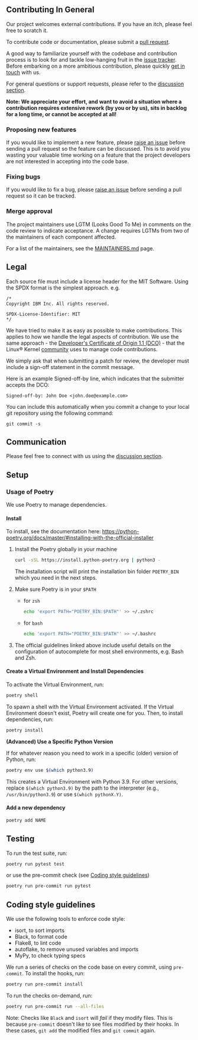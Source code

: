 ## Contributing In General

Our project welcomes external contributions. If you have an itch, please feel
free to scratch it.

To contribute code or documentation, please submit a [pull request](https://github.com/DS4SD/quackling/pulls).

A good way to familiarize yourself with the codebase and contribution process is
to look for and tackle low-hanging fruit in the [issue tracker](https://github.com/DS4SD/quackling/issues).
Before embarking on a more ambitious contribution, please quickly [get in touch](#communication) with us.

For general questions or support requests, please refer to the [discussion section](https://github.com/DS4SD/quackling/discussions).

**Note: We appreciate your effort, and want to avoid a situation where a contribution
requires extensive rework (by you or by us), sits in backlog for a long time, or
cannot be accepted at all!**

### Proposing new features

If you would like to implement a new feature, please [raise an issue](https://github.com/DS4SD/quackling/issues)
before sending a pull request so the feature can be discussed. This is to avoid
you wasting your valuable time working on a feature that the project developers
are not interested in accepting into the code base.

### Fixing bugs

If you would like to fix a bug, please [raise an issue](https://github.com/DS4SD/quackling/issues) before sending a
pull request so it can be tracked.

### Merge approval

The project maintainers use LGTM (Looks Good To Me) in comments on the code
review to indicate acceptance. A change requires LGTMs from two of the
maintainers of each component affected.

For a list of the maintainers, see the [MAINTAINERS.md](MAINTAINERS.md) page.


## Legal

Each source file must include a license header for the MIT
Software. Using the SPDX format is the simplest approach.
e.g.

```
/*
Copyright IBM Inc. All rights reserved.

SPDX-License-Identifier: MIT
*/
```

We have tried to make it as easy as possible to make contributions. This
applies to how we handle the legal aspects of contribution. We use the
same approach - the [Developer's Certificate of Origin 1.1 (DCO)](https://github.com/hyperledger/fabric/blob/master/docs/source/DCO1.1.txt) - that the Linux® Kernel [community](https://elinux.org/Developer_Certificate_Of_Origin)
uses to manage code contributions.

We simply ask that when submitting a patch for review, the developer
must include a sign-off statement in the commit message.

Here is an example Signed-off-by line, which indicates that the
submitter accepts the DCO:

```
Signed-off-by: John Doe <john.doe@example.com>
```

You can include this automatically when you commit a change to your
local git repository using the following command:

```
git commit -s
```


## Communication

Please feel free to connect with us using the [discussion section](https://github.com/DS4SD/quackling/discussions).


## Setup

### Usage of Poetry

We use Poetry to manage dependencies.


#### Install

To install, see the documentation here: https://python-poetry.org/docs/master/#installing-with-the-official-installer

1. Install the Poetry globally in your machine
    ```bash
    curl -sSL https://install.python-poetry.org | python3 -
    ```
    The installation script will print the installation bin folder `POETRY_BIN` which you need in the next steps.

2. Make sure Poetry is in your `$PATH`
    - for `zsh`
        ```sh
        echo 'export PATH="POETRY_BIN:$PATH"' >> ~/.zshrc
        ```
    - for `bash`
        ```sh
        echo 'export PATH="POETRY_BIN:$PATH"' >> ~/.bashrc
        ```

3. The official guidelines linked above include useful details on the configuration of autocomplete for most shell environments, e.g. Bash and Zsh.


#### Create a Virtual Environment and Install Dependencies

To activate the Virtual Environment, run:

```bash
poetry shell
```

To spawn a shell with the Virtual Environment activated. If the Virtual Environment doesn't exist, Poetry will create one for you. Then, to install dependencies, run:

```bash
poetry install
```

**(Advanced) Use a Specific Python Version**

If for whatever reason you need to work in a specific (older) version of Python, run:

```bash
poetry env use $(which python3.9)
```

This creates a Virtual Environment with Python 3.9. For other versions, replace `$(which python3.9)` by the path to the interpreter (e.g., `/usr/bin/python3.9`) or use `$(which pythonX.Y)`.


#### Add a new dependency

```bash
poetry add NAME
```


## Testing

To run the test suite, run:

```bash
poetry run pytest test
```

or use the pre-commit check (see [Coding style guidelines](#coding-style-guidelines))

```bash
poetry run pre-commit run pytest
```


## Coding style guidelines

We use the following tools to enforce code style:

- isort, to sort imports
- Black, to format code
- Flake8, to lint code
- autoflake, to remove unused variables and imports
- MyPy, to check typing specs


We run a series of checks on the code base on every commit, using `pre-commit`. To install the hooks, run:

```bash
poetry run pre-commit install
```

To run the checks on-demand, run:

```bash
poetry run pre-commit run --all-files
```

Note: Checks like `Black` and `isort` will _fail_ if they modify files. This is because `pre-commit` doesn't like to see files modified by their hooks. In these cases, `git add` the modified files and `git commit` again.
